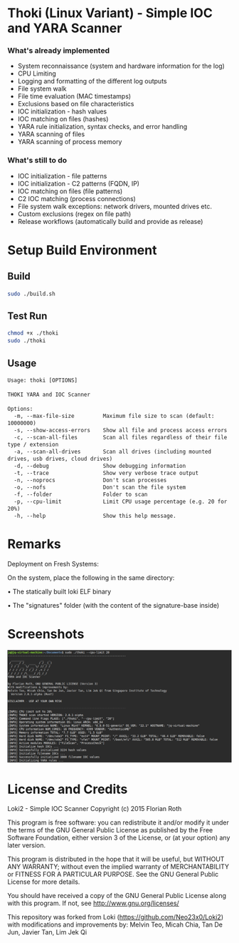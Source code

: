 # Thoki (Linux Variant) - Simple IOC and YARA Scanner


### What's already implemented

- System reconnaissance (system and hardware information for the log)
- CPU Limiting
- Logging and formatting of the different log outputs
- File system walk
- File time evaluation (MAC timestamps)
- Exclusions based on file characteristics
- IOC initialization - hash values
- IOC matching on files (hashes)
- YARA rule initialization, syntax checks, and error handling
- YARA scanning of files
- YARA scanning of process memory 

### What's still to do

- IOC initialization - file patterns
- IOC initialization - C2 patterns (FQDN, IP)
- IOC matching on files (file patterns)
- C2 IOC matching (process connections)
- File system walk exceptions: network drivers, mounted drives etc.
- Custom exclusions (regex on file path)
- Release workflows (automatically build and provide as release)

# Setup Build Environment

## Build

```bash
sudo ./build.sh
```

## Test Run

```bash
chmod +x ./thoki
sudo ./thoki
```

## Usage

```
Usage: thoki [OPTIONS]

THOKI YARA and IOC Scanner

Options:
  -m, --max-file-size         Maximum file size to scan (default: 10000000)
  -s, --show-access-errors    Show all file and process access errors
  -c, --scan-all-files        Scan all files regardless of their file type / extension
  -a, --scan-all-drives       Scan all drives (including mounted drives, usb drives, cloud drives)
  -d, --debug                 Show debugging information
  -t, --trace                 Show very verbose trace output
  -n, --noprocs               Don't scan processes
  -o, --nofs                  Don't scan the file system
  -f, --folder                Folder to scan
  -p, --cpu-limit             Limit CPU usage percentage (e.g. 20 for 20%)
  -h, --help                  Show this help message.
```
# Remarks

Deployment on Fresh Systems:

On the system, place the following in the same directory:

•	The statically built loki ELF binary

•	The "signatures" folder (with the content of the signature-base inside)

# Screenshots

![Screenhot of Thoki](https://github.com/BobaBubbles/Thoki2/blob/master/screens/thoki-linux.png)

# License and Credits

Loki2 - Simple IOC Scanner Copyright (c) 2015 Florian Roth

This program is free software: you can redistribute it and/or modify it under the terms of the GNU General Public License as published by the Free Software Foundation, either version 3 of the License, or (at your option) any later version.

This program is distributed in the hope that it will be useful, but WITHOUT ANY WARRANTY; without even the implied warranty of MERCHANTABILITY or FITNESS FOR A PARTICULAR PURPOSE. See the GNU General Public License for more details.

You should have received a copy of the GNU General Public License along with this program. If not, see http://www.gnu.org/licenses/

This repository was forked from Loki (https://github.com/Neo23x0/Loki2) with modifications and improvements by: Melvin Teo, Micah Chia, Tan De Jun, Javier Tan, Lim Jek Qi
